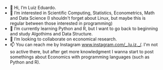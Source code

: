 - 👋 Hi, I’m Luiz Eduardo.
- 👀 I’m interested in Scientific Computing, Statistics, Econometrics, Math and Data Science (I shouldn't forget about Linux, but maybe this is regular between those interested in programming)
- 🌱 I’m currently learning Python and R, but I want to go back to beginning and study Algothims and Data Structure.
- 💞️ I’m looking to collaborate on economical research.
- 📫 You can reach me by Instagram www.instagram.com/_.lu.iz._/. I'm not so active there, but after get more knowledgment 
I wanna start to post somethings about Economics with programming languages (such as Python and R).

<!---
Luiz-Eduardo-de-Lima/Luiz-Eduardo-de-Lima is a ✨ special ✨ repository because its `README.md` (this file) appears on your GitHub profile.
You can click the Preview link to take a look at your changes.
--->
